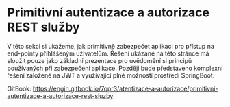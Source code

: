 # Primitivní autentizace a autorizace REST služby

V této sekci si ukážeme, jak primitivně zabezpečet aplikaci pro přístup na end-pointy přihlášeným uživatelům. 
Řešení ukázané na této stránce má sloužit pouze jako základní prezentace pro uvědomění si principů používaných 
při zabezpečení aplikace. Později bude představeno komplexní řešení založené na JWT a využívající plně možností 
prostředí SpringBoot.

GitBook: https://engin.gitbook.io/7opr3/atentizace-a-autorizace/primitivni-autentizace-a-autorizace-rest-sluzby
